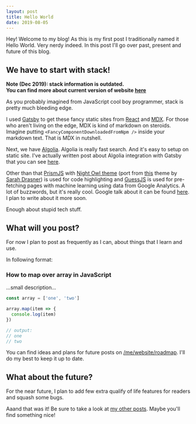 ```yaml
---
layout: post
title: Hello World
date: 2019-08-05
---
```


Hey! Welcome to my blog! As this is my first post I traditionally named it Hello World. Very nerdy indeed. In this post I'll go over past, present and future of this blog.

## We have to start with stack!

**Note (Dec 2019): stack information is outdated.** <br>
**You can find more about current version of website [here](/)**

As you probably imagined from JavaScript cool boy programmer, stack is pretty much bleeding edge.

I used [Gatsby](https://www.gatsbyjs.org) to get these fancy static sites from [React](https://reactjs.org/) and [MDX](https://mdxjs.com). For those who aren't living on the edge, MDX is kind of markdown on steroids. Imagine putting `<FancyComponentDownloadedFromNpm />` inside your markdown text. That is MDX in nutshell.

Next, we have [Algolia](https://www.algolia.com/). Algolia is really fast search. And it's easy to setup on static site. I've actually written post about Algolia integration with Gatsby that you can see [here](https://bartol.dev/p/gatsby/with_algolia).

Other than that [PrismJS](https://prismjs.com/) with [Night Owl theme](https://github.com/SaraVieira/prism-theme-night-owl) (port from [this](https://github.com/sdras/night-owl-vscode-theme) theme by [Sarah Drasner](https://github.com/sdras)) is used for code highlighting and [GuessJS](https://guess-js.github.io/) is used for pre-fetching pages with machine learning using data from Google Analytics. A lot of buzzwords, but it's really cool. Google talk about it can be found [here](https://youtu.be/Mv-l3-tJgGk?t=2093). I plan to write about it more soon.

Enough about stupid tech stuff.

## What will you post?

For now I plan to post as frequently as I can, about things that I learn and use.

In following format:

### How to map over array in JavaScript

...small description...

```js
const array = ['one', 'two']

array.map(item => {
  console.log(item)
})

// output:
// one
// two
```

You can find ideas and plans for future posts on [/me/website/roadmap](/me/website/roadmap/). I'll do my best to keep it up to date.

## What about the future?

For the near future, I plan to add few extra qualify of life features for readers and squash some bugs.

Aaand that was it! Be sure to take a look at [my other posts](/). Maybe you'll find something nice!
